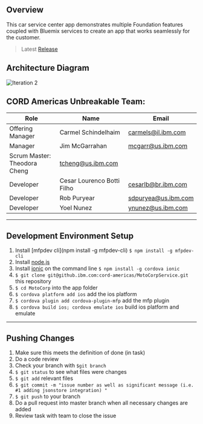 ## Overview
This car service center app demonstrates multiple Foundation features coupled with Bluemix services to create an app that works seamlessly for the customer.

> Latest [Release](https://github.ibm.com/cord-americas/MotoCorpService/releases)

## Architecture Diagram
![Iteration 2](https://github.ibm.com/cord-americas/MotoCorpService/blob/pictures/iter2.png)

## CORD Americas Unbreakable Team:

| Role | Name | Email | 
| -- | -- | -- | 
| Offering Manager | Carmel Schindelhaim | carmels@il.ibm.com |
| Manager | Jim McGarrahan | mcgarr@us.ibm.com |
| Scrum Master: Theodora Cheng | tcheng@us.ibm.com |
| Developer | Cesar Lourenco Botti Filho | cesarlb@br.ibm.com |
| Developer | Rob Puryear | sdpuryea@us.ibm.com |
| Developer | Yoel Nunez | ynunez@us.ibm.com |

--------------------------------

## Development Environment Setup

1. Install [mfpdev cli](npm install -g mfpdev-cli) `$ npm install -g mfpdev-cli`
2. Install [node.js](https://nodejs.org/en/)
2. Install [ionic](http://ionicframework.com/getting-started/) on the command line `$ npm install -g cordova ionic`
3. `$ git clone git@github.ibm.com:cord-americas/MotoCorpService.git` this repository
4. `$ cd MotoCorp` into the app folder
5. `$ cordova platform add ios` add the ios platform
6. `$ cordova plugin add cordova-plugin-mfp` add the mfp plugin
7. `$ cordova build ios; cordova emulate ios` build ios platform and emulate

--------------------------------

## Pushing Changes

1.  Make sure this meets the definition of done (in task)
2.  Do a code review
3.  Check your branch with `$git branch`
3. `$ git status` to see what files were changes
4. `$ git add` relevant files
4. `$ git commit -m "issue number as well as significant message (i.e. #1 adding jsonstore integration) "`
5. `$ git push` to your branch
6.  Do a pull request into master branch when all necessary changes are added
7.  Review task with team to close the issue